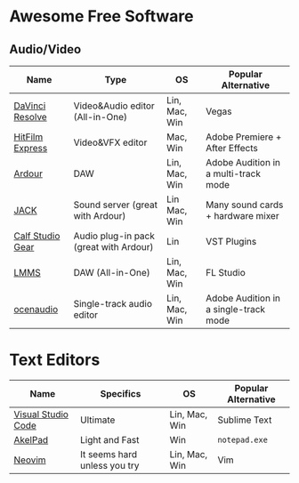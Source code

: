 # Awesome Free Software

## Audio/Video

Name | Type | OS | Popular Alternative
---- | ---- | -- | -------------------
[DaVinci Resolve](https://www.blackmagicdesign.com/ru/products/davinciresolve/) | Video&Audio editor (All-in-One) | Lin, Mac, Win | Vegas
[HitFilm Express](https://hitfilm.com/express/) | Video&VFX editor | Mac, Win | Adobe Premiere + After Effects
[Ardour](https://ardour.org/) | DAW | Lin, Mac, Win | Adobe Audition in a multi-track mode
[JACK](http://jackaudio.org/) | Sound server (great with Ardour) | Lin Mac, Win | Many sound cards + hardware mixer
[Calf Studio Gear](https://calf-studio-gear.org/) | Audio plug-in pack (great with Ardour) | Lin | VST Plugins
[LMMS](https://lmms.io/) | DAW (All-in-One) | Lin, Mac, Win | FL Studio
[ocenaudio](https://www.ocenaudio.com/) | Single-track audio editor | Lin, Mac, Win | Adobe Audition in a single-track mode

# Text Editors

Name | Specifics | OS | Popular Alternative
---- | --------- | -- | -------------------
[Visual Studio Code](https://code.visualstudio.com/) | Ultimate | Lin, Mac, Win | Sublime Text
[AkelPad](http://akelpad.sourceforge.net/en/) | Light and Fast | Win | `notepad.exe`
[Neovim](https://neovim.io/) | It seems hard unless you try | Lin, Mac, Win | Vim

